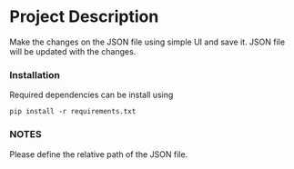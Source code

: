 # Project Description
Make the changes on the JSON file using simple UI and save it. JSON file will be updated with the changes.





### Installation
Required dependencies can be install using 

    pip install -r requirements.txt



### NOTES
Please define the relative path of the JSON file.
